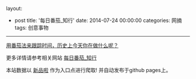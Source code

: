 layout: 
  - post 
title: '每日番茄_知行' 
date: 2014-07-24 00:00:00 
categories: 网摘 
tags: 创意事物 
---

<a href="http://xinpinla.com/product/271" title="查看产品详情">
								用番茄法来跟踪时间，历史上今天你在做什么呢？							</a>  

更多详情请参考相关网站 [每日番茄_知行](http://www.51zhi.com/task/)  

本站数据以 [新品啦](http://xinpinla.com/) 作为入口点进行爬取! 并自动发布于github pages上。  
